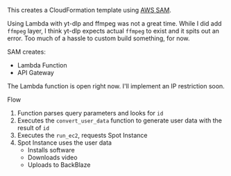 This creates a CloudFormation template using [AWS SAM](https://docs.aws.amazon.com/serverless-application-model/latest/developerguide/what-is-sam.html).

Using Lambda with yt-dlp and ffmpeg was not a great time. While I did add `ffmpeg` layer, I think yt-dlp expects actual `ffmpeg` to exist and it spits out an error. Too much of a hassle to custom build something, for now.

SAM creates:
- Lambda Function
- API Gateway

The Lambda function is open right now. I'll implement an IP restriction soon.

Flow
1. Function parses query parameters and looks for `id`
2. Executes the `convert_user_data` function to generate user data with the result of `id`
3. Executes the `run_ec2`, requests Spot Instance
4. Spot Instance uses the user data
   - Installs software
   - Downloads video
   - Uploads to BackBlaze
